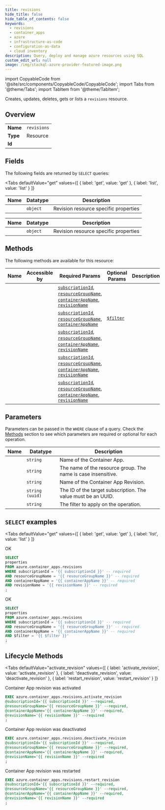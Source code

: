 ```yaml
--- 
title: revisions
hide_title: false
hide_table_of_contents: false
keywords:
  - revisions
  - container_apps
  - azure
  - infrastructure-as-code
  - configuration-as-data
  - cloud inventory
description: Query, deploy and manage azure resources using SQL
custom_edit_url: null
image: /img/stackql-azure-provider-featured-image.png
---
```


import CopyableCode from '@site/src/components/CopyableCode/CopyableCode';
import Tabs from '@theme/Tabs';
import TabItem from '@theme/TabItem';

Creates, updates, deletes, gets or lists a <code>revisions</code> resource.

## Overview
<table><tbody>
<tr><td><b>Name</b></td><td><code>revisions</code></td></tr>
<tr><td><b>Type</b></td><td>Resource</td></tr>
<tr><td><b>Id</b></td><td><CopyableCode code="azure.container_apps.revisions" /></td></tr>
</tbody></table>

## Fields

The following fields are returned by `SELECT` queries:

<Tabs
    defaultValue="get"
    values={[
        { label: 'get', value: 'get' },
        { label: 'list', value: 'list' }
    ]}
>
<TabItem value="get">

<table>
<thead>
    <tr>
    <th>Name</th>
    <th>Datatype</th>
    <th>Description</th>
    </tr>
</thead>
<tbody>
<tr>
    <td><CopyableCode code="properties" /></td>
    <td><code>object</code></td>
    <td>Revision resource specific properties</td>
</tr>
</tbody>
</table>
</TabItem>
<TabItem value="list">

<table>
<thead>
    <tr>
    <th>Name</th>
    <th>Datatype</th>
    <th>Description</th>
    </tr>
</thead>
<tbody>
<tr>
    <td><CopyableCode code="properties" /></td>
    <td><code>object</code></td>
    <td>Revision resource specific properties</td>
</tr>
</tbody>
</table>
</TabItem>
</Tabs>

## Methods

The following methods are available for this resource:

<table>
<thead>
    <tr>
    <th>Name</th>
    <th>Accessible by</th>
    <th>Required Params</th>
    <th>Optional Params</th>
    <th>Description</th>
    </tr>
</thead>
<tbody>
<tr>
    <td><a href="#get"><CopyableCode code="get" /></a></td>
    <td><CopyableCode code="select" /></td>
    <td><a href="#parameter-subscriptionId"><code>subscriptionId</code></a>, <a href="#parameter-resourceGroupName"><code>resourceGroupName</code></a>, <a href="#parameter-containerAppName"><code>containerAppName</code></a>, <a href="#parameter-revisionName"><code>revisionName</code></a></td>
    <td></td>
    <td></td>
</tr>
<tr>
    <td><a href="#list"><CopyableCode code="list" /></a></td>
    <td><CopyableCode code="select" /></td>
    <td><a href="#parameter-subscriptionId"><code>subscriptionId</code></a>, <a href="#parameter-resourceGroupName"><code>resourceGroupName</code></a>, <a href="#parameter-containerAppName"><code>containerAppName</code></a></td>
    <td><a href="#parameter-$filter"><code>$filter</code></a></td>
    <td></td>
</tr>
<tr>
    <td><a href="#activate_revision"><CopyableCode code="activate_revision" /></a></td>
    <td><CopyableCode code="exec" /></td>
    <td><a href="#parameter-subscriptionId"><code>subscriptionId</code></a>, <a href="#parameter-resourceGroupName"><code>resourceGroupName</code></a>, <a href="#parameter-containerAppName"><code>containerAppName</code></a>, <a href="#parameter-revisionName"><code>revisionName</code></a></td>
    <td></td>
    <td></td>
</tr>
<tr>
    <td><a href="#deactivate_revision"><CopyableCode code="deactivate_revision" /></a></td>
    <td><CopyableCode code="exec" /></td>
    <td><a href="#parameter-subscriptionId"><code>subscriptionId</code></a>, <a href="#parameter-resourceGroupName"><code>resourceGroupName</code></a>, <a href="#parameter-containerAppName"><code>containerAppName</code></a>, <a href="#parameter-revisionName"><code>revisionName</code></a></td>
    <td></td>
    <td></td>
</tr>
<tr>
    <td><a href="#restart_revision"><CopyableCode code="restart_revision" /></a></td>
    <td><CopyableCode code="exec" /></td>
    <td><a href="#parameter-subscriptionId"><code>subscriptionId</code></a>, <a href="#parameter-resourceGroupName"><code>resourceGroupName</code></a>, <a href="#parameter-containerAppName"><code>containerAppName</code></a>, <a href="#parameter-revisionName"><code>revisionName</code></a></td>
    <td></td>
    <td></td>
</tr>
</tbody>
</table>

## Parameters

Parameters can be passed in the `WHERE` clause of a query. Check the [Methods](#methods) section to see which parameters are required or optional for each operation.

<table>
<thead>
    <tr>
    <th>Name</th>
    <th>Datatype</th>
    <th>Description</th>
    </tr>
</thead>
<tbody>
<tr id="parameter-containerAppName">
    <td><CopyableCode code="containerAppName" /></td>
    <td><code>string</code></td>
    <td>Name of the Container App.</td>
</tr>
<tr id="parameter-resourceGroupName">
    <td><CopyableCode code="resourceGroupName" /></td>
    <td><code>string</code></td>
    <td>The name of the resource group. The name is case insensitive.</td>
</tr>
<tr id="parameter-revisionName">
    <td><CopyableCode code="revisionName" /></td>
    <td><code>string</code></td>
    <td>Name of the Container App Revision.</td>
</tr>
<tr id="parameter-subscriptionId">
    <td><CopyableCode code="subscriptionId" /></td>
    <td><code>string (uuid)</code></td>
    <td>The ID of the target subscription. The value must be an UUID.</td>
</tr>
<tr id="parameter-$filter">
    <td><CopyableCode code="$filter" /></td>
    <td><code>string</code></td>
    <td>The filter to apply on the operation.</td>
</tr>
</tbody>
</table>

## `SELECT` examples

<Tabs
    defaultValue="get"
    values={[
        { label: 'get', value: 'get' },
        { label: 'list', value: 'list' }
    ]}
>
<TabItem value="get">

OK

```sql
SELECT
properties
FROM azure.container_apps.revisions
WHERE subscriptionId = '{{ subscriptionId }}' -- required
AND resourceGroupName = '{{ resourceGroupName }}' -- required
AND containerAppName = '{{ containerAppName }}' -- required
AND revisionName = '{{ revisionName }}' -- required
;
```
</TabItem>
<TabItem value="list">

OK

```sql
SELECT
properties
FROM azure.container_apps.revisions
WHERE subscriptionId = '{{ subscriptionId }}' -- required
AND resourceGroupName = '{{ resourceGroupName }}' -- required
AND containerAppName = '{{ containerAppName }}' -- required
AND $filter = '{{ $filter }}'
;
```
</TabItem>
</Tabs>


## Lifecycle Methods

<Tabs
    defaultValue="activate_revision"
    values={[
        { label: 'activate_revision', value: 'activate_revision' },
        { label: 'deactivate_revision', value: 'deactivate_revision' },
        { label: 'restart_revision', value: 'restart_revision' }
    ]}
>
<TabItem value="activate_revision">

Container App revision was activated

```sql
EXEC azure.container_apps.revisions.activate_revision 
@subscriptionId='{{ subscriptionId }}' --required, 
@resourceGroupName='{{ resourceGroupName }}' --required, 
@containerAppName='{{ containerAppName }}' --required, 
@revisionName='{{ revisionName }}' --required
;
```
</TabItem>
<TabItem value="deactivate_revision">

Container App revision was deactivated

```sql
EXEC azure.container_apps.revisions.deactivate_revision 
@subscriptionId='{{ subscriptionId }}' --required, 
@resourceGroupName='{{ resourceGroupName }}' --required, 
@containerAppName='{{ containerAppName }}' --required, 
@revisionName='{{ revisionName }}' --required
;
```
</TabItem>
<TabItem value="restart_revision">

Container App revision was restarted

```sql
EXEC azure.container_apps.revisions.restart_revision 
@subscriptionId='{{ subscriptionId }}' --required, 
@resourceGroupName='{{ resourceGroupName }}' --required, 
@containerAppName='{{ containerAppName }}' --required, 
@revisionName='{{ revisionName }}' --required
;
```
</TabItem>
</Tabs>
